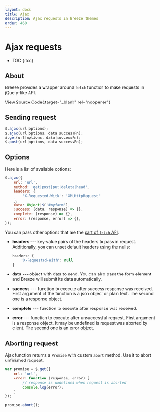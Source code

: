 ```yaml
---
layout: docs
title: Ajax
description: Ajax requests in Breeze themes
order: 460
---
```


# Ajax requests

* TOC
{:toc}

## About

Breeze provides a wrapper around `fetch` function to make requests in jQuery-like API.

[View Source Code](https://github.com/breezefront/module-breeze/blob/master/view/frontend/web/js/core/request.js){:target="_blank" rel="noopener"}

## Sending request

```js
$.ajax(url|options);
$.ajax(url|options, data|successFn);
$.get(url|options, data|successFn);
$.post(url|options, data|successFn);
```

## Options

Here is a list of available options:

```js
$.ajax({
    url: 'url',
    method: 'get|post|put|delete|head',
    headers: {
        'X-Requested-With': 'XMLHttpRequest'
    },
    data: Object|$('#myform'),
    success: (data, response) => {},
    complete: (response) => {},
    error: (response, error) => {},
});
```

You can pass other options that are the [part of `fetch` API](https://developer.mozilla.org/en-US/docs/Web/API/fetch).

 -  **headers** --- key-value pairs of the headers to pass in request.
    Additionally, you can unset default headers using the nulls:

    ```js
    headers: {
        'X-Requested-With': null
    }
    ```

 -  **data** --- object with data to send. You can also pass the form element
    and Breeze will submit its data automatically.
 -  **success** --- function to execute after success response was received.
    First argument of the function is a json object or plain text. The second one
    is a response object.
 -  **complete** --- function to execute after response was received.
 -  **error** --- function to execute after unsuccessful request. First argument
    is a response object. It may be undefined is request was aborted by client.
    The second one is an error object.

## Aborting request

Ajax function returns a `Promise` with custom `abort` method. Use it to abort
unfinished request:

```js
var promise = $.get({
    url: 'url',
    error: function (response, error) {
        // response is undefined when request is aborted
        console.log(error);
    }
});

promise.abort();
```
